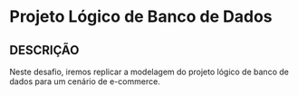 # Projeto Lógico de Banco de Dados
## DESCRIÇÃO
Neste desafio, iremos replicar a modelagem do projeto lógico de banco de dados para um cenário de e-commerce.
